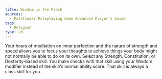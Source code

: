 ```yaml
---
title: Wisdom in the Flesh
sources:
  - Pathfinder Roleplaying Game Advanced Player's Guide
tags:
  - Religion
type: LN
---
```


Your hours of meditation on inner perfection and the nature of strength and speed allows you to focus your thoughts to achieve things your body might not normally be able to do on its own. Select any Strength, Constitution, or Dexterity-based skill. You make checks with that skill using your Wisdom modifier instead of the skill's normal ability score. That skill is always a class skill for you.
